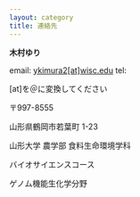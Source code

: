 ```yaml
---
layout: category
title: 連絡先
---
```



**木村ゆり**

email: <a href="ykimura2@wisc.edu">ykimura2[at]wisc.edu</a>
tel: 

[at]を＠に変換してください




〒997-8555

山形県鶴岡市若葉町 1-23

山形大学 農学部 食料生命環境学科

バイオサイエンスコース

ゲノム機能生化学分野

